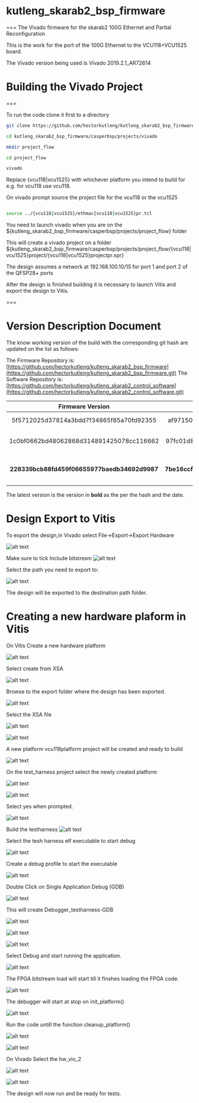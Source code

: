 # kutleng_skarab2_bsp_firmware
===
The Vivado firmware for the skarab2 100G Ethernet and Partial Reconfiguration 

This is the work for the port of the 100G Ethernet to the VCU118+VCU1525 board.

The Vivado version being used is Vivado 2019.2.1_AR72614


# Building the Vivado Project
===

To run the code clone it first to a directory


```bash
git clone https://github.com/hectorkutleng/kutleng_skarab2_bsp_firmware.git

cd kutleng_skarab2_bsp_firmware/casperbsp/projects/vivado

mkdir project_flow

cd project_flow

vivado

```
Replace {vcu118|vcu1525} with whichever platform you intend to build for e.g. 
for vcu118 use vcu118.


On vivado prompt source the project file for the vcu118 or the vcu1525


```bash

source ../{vcu118|vcu1525}/ethmac{vcu118|vcu1525}pr.tcl

```

You need to launch vivado when you are on the ${kutleng_skarab2_bsp_firmware/casperbsp/projects/project_flow} folder

This will create a vivado project on a folder ${kutleng_skarab2_bsp_firmware/casperbsp/projects/project_flow/{vcu118|vcu1525}project/{vcu118|vcu1525}projectpr.xpr}


The design assumes a network at 192.168.100.10/15 for port 1 and port 2 of the QFSP28+ ports


After the design is finished building it is necessary to launch Vitis and export the design to Vitis.

===

# Version Description Document

The know working version of the build with the corresponding git hash are updated on the list as follows:

The Firmware Repository is: [https://github.com/hectorkutleng/kutleng_skarab2_bsp_firmware](https://github.com/hectorkutleng/kutleng_skarab2_bsp_firmware.git)
The Software Repository is: [https://github.com/hectorkutleng/kutleng_skarab2_control_software](https://github.com/hectorkutleng/kutleng_skarab2_control_software.git)


|           Firmware Version                |   Software Version                        | Date     |Revision log     |
|:-----------------------------------------:|:-----------------------------------------:|----------|-----------------|
|5f5712025d37814a3bdd7f34865f85a70fd92355   | af971507164f51cb484c50caff1c0ca9d5b2399f  |12/03/2020|Initial Release Build | 
|1c0bf0662bd48062868d314891425078cc116662   | 97fc01d8bad27c04a434e7ab72159103a98bde3f  |20/03/2020|Added HTML Doxygen Documentation |  
|**228339bcb88fd459f06655977baedb34692d9987**   | **7be16ccf864662586db49b18158ef5bd76c5cadc**  |30/03/2020|Fixed Issues with CPU TX and RX Interface|

The latest version is the version in **bold** as the per the hash and the date.

# Design Export to Vitis

To export the design,in Vivado select File->Export->Export Hardware

![alt text](./images/vivado3.png)

Make sure to tick Include bitstresm
![alt text](./images/vivado5.png)

Select the path you need to export to:

![alt text](./images/vivado6.png)

The design will be exported to the destination path folder.

# Creating a new hardware plaform in Vitis

On Vitis Create a new hardware platform

![alt text](./images/vitiscreate1.png)


Select create from XSA

![alt text](./images/vitiscreate2.png)

Browse to the export folder  where the design has been exported.

![alt text](./images/vitiscreate3.png)


Select the XSA file

![alt text](./images/vitiscreate4.png)

![alt text](./images/vitiscreate5.png)


A new platform vcu118platform project will be created and ready to build

![alt text](./images/vitiscreate6.png)


On the test_harness project select the newly created platform

![alt text](./images/vitiscreate7.png)

![alt text](./images/vitiscreate8.png)

Select yes when prompted.

![alt text](./images/vitiscreate9.png)


Build the testharness 
![alt text](./images/vitiscreate11.png)

Select the tesh harness elf executable to start debug

![alt text](./images/vitiscreate10.png)


Create a debug profile to start the executable

![alt text](./images/vitiscreate12.png)


Double Click on Single Application Debug (GDB)

![alt text](./images/vitiscreate13.png)


This will create Debugger_testharness-GDB

![alt text](./images/vitiscreate14.png)

![alt text](./images/vitiscreate15.png)

![alt text](./images/vitiscreate16.png)

Select Debug and start running the application.

![alt text](./images/vitiscreate17.png)

The FPGA bitstream load will start till it finshes loading the FPGA code.

![alt text](./images/vitiscreate18.png)

The debugger will start at stop on init_platform()

![alt text](./images/vitiscreate19.png)


Run the code untill the function cleanup_platform()

![alt text](./images/vitiscreate20.png)

![alt text](./images/vitiscreate21.png)



On Vivado Select the hw_vio_2

![alt text](./images/vivado7.png)

![alt text](./images/vivado8.png)

The design will now run and be ready for tests.


